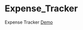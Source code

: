 # Expense_Tracker

Expense Tracker <a href="https://saleemilahi.github.io/Expense_Tracker/" target="_blank">Demo</a>
